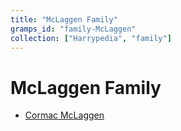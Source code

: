 ```yaml
---
title: "McLaggen Family"
gramps_id: "family-McLaggen"
collection: ["Harrypedia", "family"]
---
```


# McLaggen Family

- [Cormac McLaggen](/Harrypedia/people/McLaggen/Cormac/)
